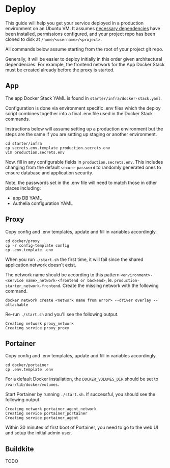 # Deploy

This guide will help you get your service deployed in a production environment on an Ubuntu VM. It assumes [necessary dependencies](/docs/guides/architecture/vm-dependencies) have been installed, permissions configured, and your project repo has been cloned to disk at `/home/<username>/<project>`.

All commands below assume starting from the root of your project git repo.

Generally, it will be easier to deploy initially in this order given architectural dependencies. For example, the frontend network for the App Docker Stack must be created already before the proxy is started.


## App

The app Docker Stack YAML is found in `starter/infra/docker-stack.yaml`.

Configuration is done via environment specific .env files which the deploy script combines together into a final .env file used in the Docker Stack commands.

Instructions below will assume setting up a production environment but the steps are the same if you are setting up staging or another environment.

```
cd starter/infra
cp secrets.env.template production.secrets.env
vim production.secrets.env
```

Now, fill in any configurable fields in `production.secrets.env`. This includes changing from the default `secure-password` to randomly generated ones to ensure database and application security.

Note, the passwords set in the .env file will need to match those in other places including:

- app DB YAML
- Authelia configuration YAML

## Proxy

Copy config and .env templates, update and fill in variables accordingly.

```
cd docker/proxy
cp -r config-template config
cp .env.template .env
```

When you run `./start.sh` the first time, it will fail since the shared application network doesn't exist. 

The network name should be according to this pattern `<environment>-<service name>_network-<frontend or backend>`, ie. `production-starter_network-frontend`. Create the missing network with the following command.

```
docker network create <network name from error> --driver overlay --attachable
```

Re-run `./start.sh` and you'll see the following output.

```
Creating network proxy_network
Creating service proxy_proxy
```

## Portainer

Copy config and .env templates, update and fill in variables accordingly.

```
cd docker/portainer
cp .env.template .env
```

For a default Docker installation, the `DOCKER_VOLUMES_DIR` should be set to `/var/lib/docker/volumes`.

Start Portainer by running `./start.sh`. If successful, you should see the following output.

```
Creating network portainer_agent_network
Creating service portainer_portainer
Creating service portainer_agent
```

Within 30 minutes of first boot of Portainer, you need to go to the web UI and setup the initial admin user.




## Buildkite

TODO
